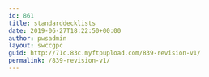 ```yaml
---
id: 861
title: standarddecklists
date: 2019-06-27T18:22:50+00:00
author: pwsadmin
layout: swccgpc
guid: http://71c.83c.myftpupload.com/839-revision-v1/
permalink: /839-revision-v1/
---
```


